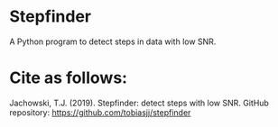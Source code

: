 # Stepfinder 
A Python program to detect steps in data with low SNR.

# Cite as follows:
Jachowski, T.J. (2019). Stepfinder: detect steps with low SNR. GitHub repository: https://github.com/tobiasjj/stepfinder